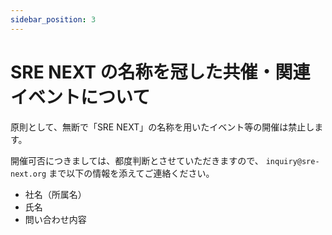 ```yaml
---
sidebar_position: 3
---
```


# SRE NEXT の名称を冠した共催・関連イベントについて

原則として、無断で「SRE NEXT」の名称を用いたイベント等の開催は禁止します。

開催可否につきましては、都度判断とさせていただきますので、 `inquiry@sre-next.org` まで以下の情報を添えてご連絡ください。

- 社名（所属名）
- 氏名
- 問い合わせ内容
